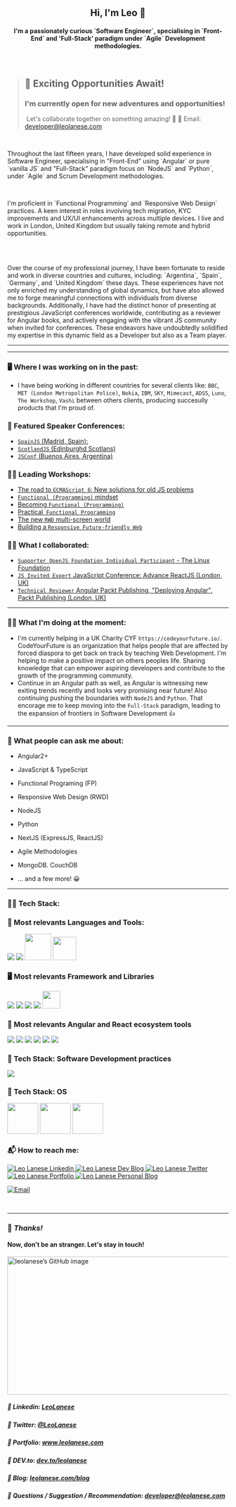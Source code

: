 <div align="center">
  <h2> Hi, I'm Leo 👋 </h2>
  <h4>I'm a passionately curious `Software Engineer`, specialising in `Front-End` and 'Full-Stack' paradigm under `Agile` Development methodologies.</h4>
</div>

<br />

<div align="centre">

> ## 🚀 **Exciting Opportunities Await!**
> ### I'm currently open for new adventures and opportunities!
> Let's collaborate together on something amazing! 🌟
📧 Email: [developer@leolanese.com](mailto:developer@leolanese.com)

</div>

<br />

<div align="left">
<p>
  Throughout the last fifteen years, I have developed solid experience in Software Engineer, specialising in "Front-End" using `Angular` or pure `vanilla JS` and "Full-Stack" paradigm focus on `NodeJS` and `Python`, under `Agile` and Scrum Development methodologies. 
</p>
  
<br />  
  
<p>
  I'm proficient in `Functional Programming` and `Responsive Web Design` practices. A keen interest in roles involving tech migration, KYC improvements and UX/UI enhancements across multiple devices. I live and work in London, United Kingdom but usually taking remote and hybrid opportunities. 
</p>

<br /><br />

<p>
   Over the course of my professional journey, I have been fortunate to reside and work in diverse countries and cultures, including: `Argentina`, `Spain`, `Germany`, and `United Kingdom` these days. These experiences have not only enriched my understanding of global dynamics, but have also allowed me to forge meaningful connections with individuals from diverse backgrounds. Additionally, I have had the distinct honor of presenting at prestigious JavaScript conferences worldwide, contributing as a reviewer for Angular books, and actively engaging with the vibrant JS community when invited for conferences. These endeavors have undoubtedly solidified my expertise in this dynamic field as a Developer but also as a Team player.
</p>

</div>

 ---

<div align="left">
 


--- 

### 🖥️ Where I was working on in the past:
 - I have being working in different countries for several clients like: `BBC`, `MET (London Metropolitan Police)`, `Nokia`, `IBM`, `SKY`, `Mimecast`, `ADSS`, `Luno`, `The Workshop`, `Vashi` between others clients, producing succesully products that I'm proud of.
 
  
### 📢 Featured Speaker Conferences:
* [`SpainJS` (Madrid, Spain):](https://leolanese.com/spainjs/)
* [`ScotlandJS`󠁣󠁴󠁿 (Edinburghd Scotlans)](https://leolanese.com/scotlandjs/)
* [`JSConf` (Buenos Aires, Argentina)](https://leolanese.com/jsconf/)

  
### 👨‍🏫 Leading Workshops: 
 * [The road to `ECMAScript 6`: New solutions for old JS problems](https://github.com/leolanese/ES6_workshop)
 * [`Functional (Programming)` mindset](https://tech.io/playgrounds/3b2a2b01292b2db6477eddc33a4d2dbb20042/functional-programming-mindset/welcome-)
 * [Becoming `Functional (Programming)`](https://leolanese.github.io/Becoming-Functional/)
 * [Practical` Functional Programming`](https://github.com/leolanese/practical_functional_programming)
 * [The new `RWD` multi-screen world](http://leolanese.com/the-new-multi-screen-world/)
 * [Building a `Responsive Future-friendly Web`](http://leolanese.com/workshop/)
  
  
### 🤜🤛 What I collaborated:
 * [`Supporter OpenJS Foundation Individual Participant` - The Linux Foundation](https://openprofile.dev/profile/leolanese)
 * [`JS Invited Expert` JavaScript Conference: Advance ReactJS (London, UK)](https://reactadvanced.com/)
 * [`Technical Reviewer` Angular Packt Publishing, "Deploying Angular", Packt Publishing (London, UK)](https://www.packtpub.com/product/deploying-angularjs-video/9781783554478)

---
 
### 👨‍💻  What I'm doing at the moment: 
 - I'm currently helping in a UK Charity CYF `https://codeyourfuture.io/`. CodeYourFuture is an organization that helps people that are affected by forced
diaspora to get back on track by teaching Web Development. I'm helping to make a positive impact on others peoples life. Sharing knowledge that can empower aspiring developers and contribute to the growth of the programming community.
 - Continue in an Angular path as well, as Angular is witnessing new exiting trends recently and looks very promising near future! Also continuing pushing the boundaries with `NodeJS` and `Python`. That encorage me to keep moving into the `Full-Stack` paradigm, leading to the expansion of frontiers in Software Development 👍 

--- 
 
### 💬 What people can ask me about:
 - Angular2+
 - JavaScript & TypeScript

 - Functional Programing (FP)
 - Responsive Web Design (RWD)
 - NodeJS
 - Python
 - NextJS (ExpressJS, ReactJS)
 - Agile Methodologies
 - MongoDB. CouchDB 
 - ... and a few more! 😀

--- 
  
### 👨‍🚀 Tech Stack:
 
### 📓 Most relevants Languages and Tools:
<div>
  <img src="https://img.shields.io/badge/-JavaScript-ad9e37?logo=javascript" />
  <img src="https://flat.badgen.net/badge/-/TypeScript/blue?icon=typescript&label" />
  <img src="https://img.shields.io/badge/HTML5-E34F26?style=for-the-badge&logo=html5&logoColor=white" style="width: 60px" />
  <img src="https://img.shields.io/badge/CSS3-1572B6?style=for-the-badge&logo=css3&logoColor=white" style="width: 53px" />
</div>

  
### 🖥️ Most relevants Framework and Libraries
<div>
  <img src="https://img.shields.io/badge/-Angular2+-dd0031?logo=angular"  /> 
  <img src="https://img.shields.io/badge/-ReactJS-61DAFB?logo=react&logoColor=white&style=flat" /> 
  <img src="https://img.shields.io/badge/-AngularJS-df2e31?logo=angularjs"  />   
  <img src="https://img.shields.io/badge/-Redux-754cbf?logo=redux" />
  <img src="https://img.shields.io/badge/RxJS-EE0000?style=for-the-badge&logo=rxjs&logoColor=white"  style="width: 40px" />
</div>
 
 
### 📓 Most relevants Angular and React ecosystem tools
<div>
  <img src="https://img.shields.io/badge/Material--UI-0081CB?style=for-the-badge&logo=material-ui&logoColor=white" />
  <img src="https://img.shields.io/badge/Jest-323330?style=for-the-badge&logo=Jest&logoColor=white" />
  <img src="https://img.shields.io/badge/testing%20library-323330?style=for-the-badge&logo=testing-library&logoColor=red" />
  <img src="https://img.shields.io/badge/Couchbase-EA2328?style=for-the-badge&logo=couchbase&logoColor=white" />
  <img src="https://img.shields.io/badge/GIT-E44C30?style=for-the-badge&logo=git&logoColor=white" />
  <img src="https://img.shields.io/badge/Jenkins-D24939?style=for-the-badge&logo=Jenkins&logoColor=white" />
</div>

 
### 🧭 Tech Stack: Software Development practices
<div>
   <img src="https://img.shields.io/badge/SCM-ScrumMaster-blue" />  
</div>
 
 
### 📓 Tech Stack: OS
<div>
  <img src="https://img.shields.io/badge/Linux-FCC624?style=for-the-badge&logo=linux&logoColor=black" style="width: 70px" />
  <img src="https://img.shields.io/badge/mac%20os-000000?style=for-the-badge&logo=apple&logoColor=white" style="width: 70px" />
  <img src="https://img.shields.io/badge/Windows-0078D6?style=for-the-badge&logo=windows&logoColor=white" style="width: 70px" />
</div> 
 
### 📬 How to reach me:  

<div align="left">
   <a href="https://www.linkedin.com/in/leolanese/">
    <img alt="Leo Lanese Linkedin" src="https://img.shields.io/badge/LinkedIn-0077B5?style=for-the-badge&logo=linkedin&logoColor=white">
  </a>
  <a href="http://www.dev.to/leolanese">
    <img alt="Leo Lanese Dev Blog" src="https://img.shields.io/badge/dev-000000?style=for-the-badge&logo=black&logoColor=white">
  </a>
  <a href="http://twitter.com/LeoLanese">
    <img alt="Leo Lanese Twitter" src="https://img.shields.io/badge/Twitter-1DA1F2?style=for-the-badge&logo=twitter&logoColor=white">
  </a>
  <a href="https://www.leolanese.com/">
    <img alt="Leo Lanese Portfolio" src="https://img.shields.io/badge/website-000000?style=for-the-badge&logo=About.me&logoColor=white">
  </a>
   <a href="http://www.leolanese.com/blog">
    <img alt="Leo Lanese Personal Blog" src="https://img.shields.io/badge/blog-ededed?style=for-the-badge&logo=red&logoColor=white">
  </a>
</div>


[![Email](https://img.shields.io/badge/email-Developer%40leolanese.com-informational?style=for-the-badge&logo=email&logoColor=white)](mailto:developer@leolanese.com)


<br>

</div> 

---
### :100: <i>Thanks!</i>
#### Now, don't be an stranger. Let's stay in touch!

<a href="https://github.com/leolanese" target="_blank" rel="noopener noreferrer">
  <img src="https://scastiel.dev/api/image/leolanese?dark&removeLink" alt="leolanese’s GitHub image" width="600" height="314" />
</a>

##### :radio_button: Linkedin: <a href="https://www.linkedin.com/in/leolanese/" target="_blank">LeoLanese</a>
##### :radio_button: Twitter: <a href="https://twitter.com/LeoLanese" target="_blank">@LeoLanese</a>
##### :radio_button: Portfolio: <a href="https://www.leolanese.com" target="_blank">www.leolanese.com</a>
##### :radio_button: DEV.to: <a href="https://www.dev.to/leolanese" target="_blank">dev.to/leolanese</a>
##### :radio_button: Blog: <a href="https://www.leolanese.com/blog" target="_blank">leolanese.com/blog</a>
##### :radio_button: Questions / Suggestion / Recommendation: developer@leolanese.com
